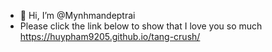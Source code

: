 - 👋 Hi, I’m @Mynhmandeptrai
- Please click the link below to show that I love you so much
https://huypham9205.github.io/tang-crush/
